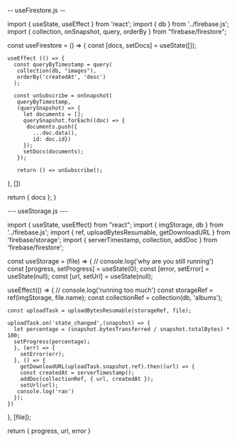 -- useFirestore.js --

import { useState, useEffect } from 'react';
import { db } from '../firebase.js';
import { collection, onSnapshot, query, orderBy } from "firebase/firestore";

const useFirestore = () => {
  const [docs, setDocs] = useState([]);

    useEffect (() => {
      const queryByTimestamp = query(
       collection(db, "images"),
       orderBy('createdAt', 'desc')
      );

      const unSubscribe = onSnapshot(
       queryByTimestamp,
       (querySnapshot) => {
         let documents = [];
         querySnapshot.forEach((doc) => {
          documents.push({
            ...doc.data(), 
            id: doc.id})
         });
         setDocs(documents);
       });

       return () => unSubscribe();
  }, [])

   return { docs };
}







--- useStorage.js ---

import { useState, useEffect} from "react";
import { imgStorage, db } from '../firebase.js';
import { ref, uploadBytesResumable, getDownloadURL } from 'firebase/storage';
import { serverTimestamp, collection, addDoc } from 'firebase/firestore';


const useStorage = (file) => {
  // console.log('why are you still running')
  const [progress, setProgress] = useState(0);
  const [error, setError] = useState(null);
  const [url, setUrl] = useState(null);

  useEffect(() => {
   // console.log('running too much')
    const storageRef = ref(imgStorage, file.name);
    const collectionRef = collection(db, 'albums');
  
    const uploadTask = uploadBytesResumable(storageRef, file);

    uploadTask.on('state_changed',(snapshot) => {
      let percentage = (snapshot.bytesTransferred / snapshot.totalBytes) * 100;
      setProgress(percentage);
      }, (err) => {
        setError(err);
      }, () => {
        getDownloadURL(uploadTask.snapshot.ref).then((url) => {
        const createdAt = serverTimestamp();
        addDoc(collectionRef, { url, createdAt });
        setUrl(url);
       console.log('ran')
      });
    })

  }, [file]);

  return { progress, url, error }